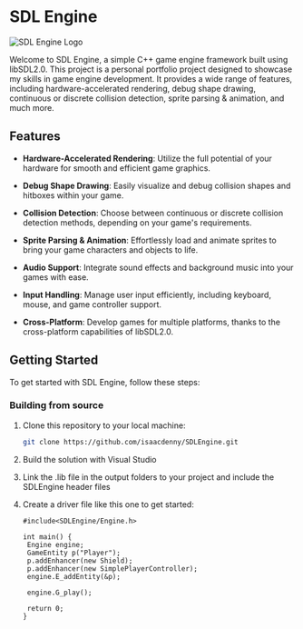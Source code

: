 # SDL Engine

![SDL Engine Logo](link_to_your_logo.png)

Welcome to SDL Engine, a simple C++ game engine framework built using libSDL2.0. This project is a personal portfolio project designed to showcase my skills in game engine development. It provides a wide range of features, including hardware-accelerated rendering, debug shape drawing, continuous or discrete collision detection, sprite parsing & animation, and much more.

## Features

- **Hardware-Accelerated Rendering**: Utilize the full potential of your hardware for smooth and efficient game graphics.

- **Debug Shape Drawing**: Easily visualize and debug collision shapes and hitboxes within your game.

- **Collision Detection**: Choose between continuous or discrete collision detection methods, depending on your game's requirements.

- **Sprite Parsing & Animation**: Effortlessly load and animate sprites to bring your game characters and objects to life.

- **Audio Support**: Integrate sound effects and background music into your games with ease.

- **Input Handling**: Manage user input efficiently, including keyboard, mouse, and game controller support.

- **Cross-Platform**: Develop games for multiple platforms, thanks to the cross-platform capabilities of libSDL2.0.

## Getting Started

To get started with SDL Engine, follow these steps:

### Building from source

1. Clone this repository to your local machine:
   
   ```bash
   git clone https://github.com/isaacdenny/SDLEngine.git
   ```
3. Build the solution with Visual Studio
4. Link the .lib file in the output folders to your project and include the SDLEngine header files
5. Create a driver file like this one to get started:
   
   ```
   #include<SDLEngine/Engine.h>
   
   int main() {
   	Engine engine;
   	GameEntity p("Player");
   	p.addEnhancer(new Shield);
   	p.addEnhancer(new SimplePlayerController);
   	engine.E_addEntity(&p);
   
   	engine.G_play();
   
   	return 0;
   }
   ```
   
